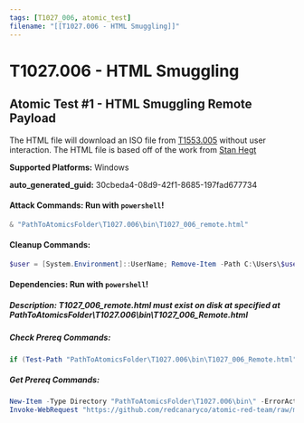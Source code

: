 ```yaml
---
tags: [T1027_006, atomic_test]
filename: "[[T1027.006 - HTML Smuggling]]"
---
```

# T1027.006 - HTML Smuggling

## Atomic Test #1 - HTML Smuggling Remote Payload
The HTML file will download an ISO file from [T1553.005](https://github.com/redcanaryco/atomic-red-team/blob/d0dad62dbcae9c60c519368e82c196a3db577055/atomics/T1553.005/bin/FeelTheBurn.iso) without user interaction. 
The HTML file is based off of the work from [Stan Hegt](https://outflank.nl/blog/2018/08/14/html-smuggling-explained/)

**Supported Platforms:** Windows


**auto_generated_guid:** 30cbeda4-08d9-42f1-8685-197fad677734






#### Attack Commands: Run with `powershell`! 


```powershell
& "PathToAtomicsFolder\T1027.006\bin\T1027_006_remote.html"
```

#### Cleanup Commands:
```powershell
$user = [System.Environment]::UserName; Remove-Item -Path C:\Users\$user\Downloads\FeelTheBurn.iso -ErrorAction Ignore
```



#### Dependencies:  Run with `powershell`!
##### Description: T1027_006_remote.html must exist on disk at specified at PathToAtomicsFolder\T1027.006\bin\T1027_006_Remote.html
##### Check Prereq Commands:
```powershell
if (Test-Path "PathToAtomicsFolder\T1027.006\bin\T1027_006_Remote.html") { exit 0} else { exit 1}
```
##### Get Prereq Commands:
```powershell
New-Item -Type Directory "PathToAtomicsFolder\T1027.006\bin\" -ErrorAction ignore | Out-Null
Invoke-WebRequest "https://github.com/redcanaryco/atomic-red-team/raw/master/atomics/T1027.006/bin/T1027_006_Remote.html" -OutFile "PathToAtomicsFolder\T1027.006\bin\T1027_006_Remote.html"
```




<br/>
